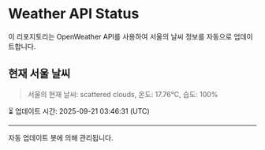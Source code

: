 
# Weather API Status

이 리포지토리는 OpenWeather API를 사용하여 서울의 날씨 정보를 자동으로 업데이트합니다.

## 현재 서울 날씨
> 서울의 현재 날씨: scattered clouds, 온도: 17.76°C, 습도: 100%

⏳ 업데이트 시간: 2025-09-21 03:46:31 (UTC)

---
자동 업데이트 봇에 의해 관리됩니다.
